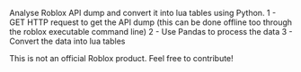 Analyse Roblox API dump and convert it into lua tables using Python.
1 - GET HTTP request to get the API dump (this can be done offline too through the roblox executable command line)
2 - Use Pandas to process the data
3 - Convert the data into lua tables

This is not an official Roblox product.
Feel free to contribute!
